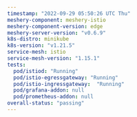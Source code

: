 ```yaml
---
timestamp: "2022-09-29 05:50:26 UTC Thu"
meshery-component: meshery-istio
meshery-component-version: edge
meshery-server-version: "v0.6.9"
k8s-distro: minikube
k8s-version: "v1.21.5"
service-mesh: istio
service-mesh-version: "1.15.1"
tests:
  pod/istiod: "Running"
  pod/istio-egressgateway: "Running"
  pod/istio-ingressgateway:  "Running"
  pod/grafana-addon: null
  pod/prometheus-addon: null
overall-status: "passing"
---
```

